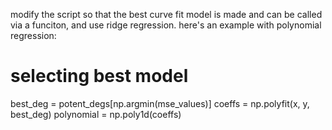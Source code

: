 modify the script so that the best curve fit model is made and can be called via a funciton, and use ridge regression. here's an example with polynomial regression:

# selecting best model
best_deg = potent_degs[np.argmin(mse_values)]
coeffs = np.polyfit(x, y, best_deg)
polynomial = np.poly1d(coeffs)
